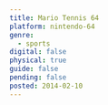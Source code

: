 ```yaml
---
title: Mario Tennis 64
platform: nintendo-64
genre:
  - sports
digital: false
physical: true
guide: false
pending: false
posted: 2014-02-10
---
```

